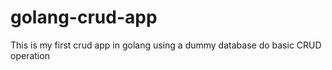 # golang-crud-app
This is my first crud app in golang using a dummy database do basic CRUD operation

